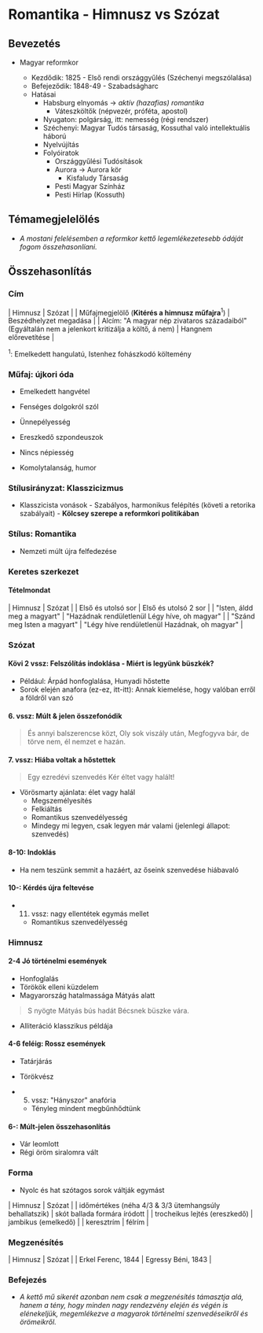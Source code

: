 # Romantika - Himnusz vs Szózat

## Bevezetés

- Magyar reformkor

  - Kezdődik: 1825 - Első rendi országgyűlés (Széchenyi megszólalása)
  - Befejeződik: 1848-49 - Szabadságharc
  - Hatásai
    - Habsburg elnyomás -> *aktív (hazafias) romantika*
      - Váteszköltők (népvezér, próféta, apostol)
    - Nyugaton: polgárság, itt: nemesség (régi rendszer)
    - Széchenyi: Magyar Tudós társaság, Kossuthal való intellektuális háború
    - Nyelvújítás
    - Folyóiratok
      - Országgyűlési Tudósítások
      - Aurora -> Aurora kör
        - Kisfaludy Társaság
      - Pesti Magyar Színház
      - Pesti Hírlap (Kossuth)

## Témamegjelelölés

- *A mostani felelésemben a reformkor kettő legemlékezetesebb ódáját fogom összehasonlíani.*

## Összehasonlítás

### Cím

| Himnusz                                                                                            | Szózat                 |
| Műfajmegjelölő (**Kitérés a himnusz műfajra**<sup>1</sup>)                                         | Beszédhelyzet megadása |
| Alcím: "A magyar nép zivataros századaiból" (Egyáltalán nem a jelenkort kritizálja a költő, á nem) | Hangnem előrevetítése  |

<sup>1</sup>: Emelkedett hangulatú, Istenhez fohászkodó költemény

### Műfaj:  újkori óda

- Emelkedett hangvétel
- Fenséges dolgokról szól
- Ünnepélyesség
- Ereszkedő szpondeuszok

- Nincs népiesség
- Komolytalanság, humor

### Stílusirányzat: Klasszicizmus

- Klasszicista vonások
        - Szabályos, harmonikus felépítés (követi a retorika szabályait)
          - **Kölcsey szerepe a reformkori politikában**

### Stílus: Romantika

- Nemzeti múlt újra felfedezése

### Keretes szerkezet

#### Tételmondat

| Himnusz                     | Szózat                                        |
| Első és utolsó sor          | Első és utolsó 2 sor                          |
| "Isten, áldd meg a magyart" | "Hazádnak rendületlenül Légy híve, oh magyar" |
| "Szánd meg Isten a magyart" | "Légy híve rendületlenül Hazádnak, oh magyar" |

### Szózat

#### Kövi 2 vssz: Felszólítás indoklása - Miért is legyünk büszkék?

- Például: Árpád honfoglalása, Hunyadi hőstette
- Sorok elején anafora (ez-ez, itt-itt): Annak kiemelése, hogy valóban erről a
  földről van szó

#### 6. vssz: Múlt & jelen összefonódik

> És annyi balszerencse közt,
> Oly sok viszály után,
> Megfogyva bár, de törve nem,
> él nemzet e hazán.

#### 7. vssz: Hiába voltak a hőstettek

> Egy ezredévi szenvedés
> Kér éltet vagy halált!

- Vörösmarty ajánlata: élet vagy halál
  - Megszemélyesítés
  - Felkiáltás
  - Romantikus szenvedélyesség
  - Mindegy mi legyen, csak legyen már valami (jelenlegi állapot: szenvedés)

#### 8-10: Indoklás

- Ha nem teszünk semmit a hazáért, az őseink szenvedése hiábavaló

#### 10-: Kérdés újra feltevése

- 11. vssz: nagy ellentétek egymás mellet
  - Romantikus szenvedélyesség


###  Himnusz

#### 2-4 Jó történelmi események

- Honfoglalás
- Törökök elleni küzdelem
- Magyarország hatalmassága Mátyás alatt

> S nyögte Mátyás bús hadát
> Bécsnek büszke vára.

- Alliteráció klasszikus példája

#### 4-6 feléig: Rossz események

- Tatárjárás
- Törökvész

- 5. vssz: "Hányszor" anafória
  - Tényleg mindent megbűnhődtünk

#### 6-: Múlt-jelen összehasonlítás

- Vár leomlott
- Régi öröm siralomra vált

### Forma

- Nyolc és hat szótagos sorok váltják egymást

| Himnusz                                                | Szózat                       |
| időmértékes (néha 4/3 & 3/3 ütemhangsúly behallatszik) | skót ballada formára íródott |
| trocheikus lejtés (ereszkedő)                          | jambikus (emelkedő)          |
| keresztrím                                             | félrím                       |


### Megzenésítés

| Himnusz            | Szózat             |
| Erkel Ferenc, 1844 | Egressy Béni, 1843 |



### Befejezés

- *A kettő mű sikerét azonban nem csak a megzenésítés támasztja alá, hanem a
  tény, hogy minden nagy rendezvény elején és végén is elénekeljük, megemlékezve
  a magyarok történelmi szenvedéseikről és örömeikről.*
